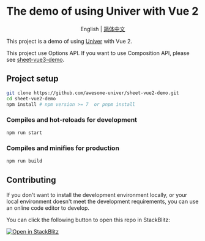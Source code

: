 # The demo of using Univer with Vue 2

<p align="center">
    English
    |
    <a href="./README-zh.md">简体中文</a>
</p>

This project is a demo of using [Univer](https://github.com/dream-num/univer) with Vue 2.

This project use Options API. If you want to use Composition API, please see [sheet-vue3-demo](https://github.com/awesome-univer/sheet-vue3-demo).

## Project setup

```bash
git clone https://github.com/awesome-univer/sheet-vue2-demo.git
cd sheet-vue2-demo
npm install # npm version >= 7  or pnpm install
```

### Compiles and hot-reloads for development

```bash
npm run start
```

### Compiles and minifies for production

```bash
npm run build
```

## Contributing

If you don't want to install the development environment locally, or your local environment doesn't meet the development requirements, you can use an online code editor to develop.

You can click the following button to open this repo in StackBlitz:

[![Open in StackBlitz](https://developer.stackblitz.com/img/open_in_stackblitz.svg)](https://stackblitz.com/github/awesome-univer/sheet-vue2-demo)